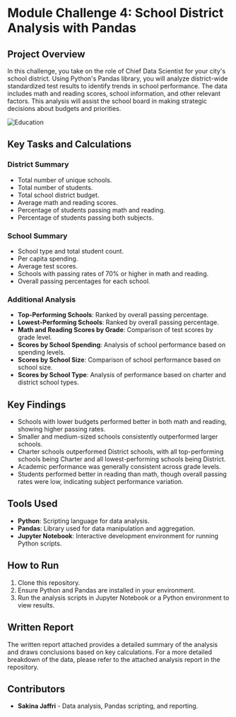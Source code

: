 # Module Challenge 4: School District Analysis with Pandas

## Project Overview
In this challenge, you take on the role of Chief Data Scientist for your city's school district. Using Python's Pandas library, you will analyze district-wide standardized test results to identify trends in school performance. The data includes math and reading scores, school information, and other relevant factors. This analysis will assist the school board in making strategic decisions about budgets and priorities.

![Education](https://github.com/SakinaJaffri/Module_Challenge4_Pandas/assets/146900226/d8bafcd3-f3c5-43b9-a1a7-9ffa04d5c697)

## Key Tasks and Calculations
### District Summary
- Total number of unique schools.
- Total number of students.
- Total school district budget.
- Average math and reading scores.
- Percentage of students passing math and reading.
- Percentage of students passing both subjects.

### School Summary
- School type and total student count.
- Per capita spending.
- Average test scores.
- Schools with passing rates of 70% or higher in math and reading.
- Overall passing percentages for each school.

### Additional Analysis
- **Top-Performing Schools**: Ranked by overall passing percentage.
- **Lowest-Performing Schools**: Ranked by overall passing percentage.
- **Math and Reading Scores by Grade**: Comparison of test scores by grade level.
- **Scores by School Spending**: Analysis of school performance based on spending levels.
- **Scores by School Size**: Comparison of school performance based on school size.
- **Scores by School Type**: Analysis of performance based on charter and district school types.

## Key Findings
- Schools with lower budgets performed better in both math and reading, showing higher passing rates.
- Smaller and medium-sized schools consistently outperformed larger schools.
- Charter schools outperformed District schools, with all top-performing schools being Charter and all lowest-performing schools being District.
- Academic performance was generally consistent across grade levels.
- Students performed better in reading than math, though overall passing rates were low, indicating subject performance variation.

## Tools Used
- **Python**: Scripting language for data analysis.
- **Pandas**: Library used for data manipulation and aggregation.
- **Jupyter Notebook**: Interactive development environment for running Python scripts.

## How to Run
1. Clone this repository.
2. Ensure Python and Pandas are installed in your environment.
3. Run the analysis scripts in Jupyter Notebook or a Python environment to view results.

## Written Report
The written report attached provides a detailed summary of the analysis and draws conclusions based on key calculations. For a more detailed breakdown of the data, please refer to the attached analysis report in the repository.

## Contributors
- **Sakina Jaffri** - Data analysis, Pandas scripting, and reporting.

